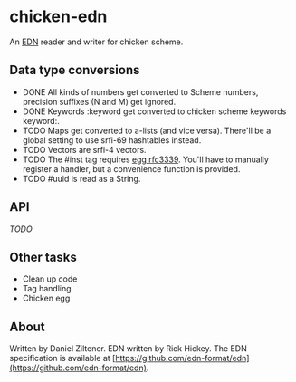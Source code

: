 chicken-edn
===========

An [EDN](https://github.com/edn-format/edn) reader and writer for chicken scheme.

Data type conversions
---------------------

 * DONE All kinds of numbers get converted to Scheme numbers, precision suffixes (N and M) get ignored.
 * DONE Keywords :keyword get converted to chicken scheme keywords keyword:.
 * TODO Maps get converted to a-lists (and vice versa). There'll be a global setting to use srfi-69 hashtables instead.
 * TODO Vectors are srfi-4 vectors.
 * TODO The #inst tag requires [egg rfc3339](http://wiki.call-cc.org/eggref/4/rfc3339). You'll have to manually register a handler, but a convenience function is provided.
 * TODO #uuid is read as a String.

API
---
 *TODO*

Other tasks
-----------

 * Clean up code
 * Tag handling
 * Chicken egg

About
-----
Written by Daniel Ziltener. EDN written by Rick Hickey. The EDN specification is available at [https://github.com/edn-format/edn](https://github.com/edn-format/edn).